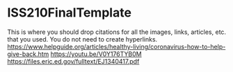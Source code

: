 # ISS210FinalTemplate
This is where you should drop citations for all the images, links, articles, etc. that you used. You do not need to create hyperlinks.
https://www.helpguide.org/articles/healthy-living/coronavirus-how-to-help-give-back.htm
https://youtu.be/V0Y176TYB0M
https://files.eric.ed.gov/fulltext/EJ1340417.pdf
